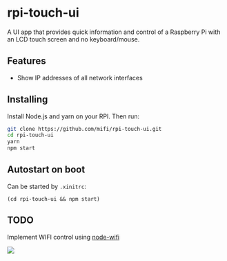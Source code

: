 # rpi-touch-ui

A UI app that provides quick information and control of a Raspberry Pi with an LCD touch screen and no keyboard/mouse.

## Features
- Show IP addresses of all network interfaces

## Installing

Install Node.js and yarn on your RPI. Then run:

```bash
git clone https://github.com/mifi/rpi-touch-ui.git
cd rpi-touch-ui
yarn
npm start
```

## Autostart on boot

Can be started by `.xinitrc`:

```
(cd rpi-touch-ui && npm start)
```

## TODO

Implement WIFI control using [node-wifi](https://github.com/friedrith/node-wifi)

![](https://cdn-shop.adafruit.com/1200x900/2097-05.jpg)
